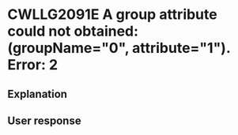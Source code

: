# CWLLG2091E A group attribute could not obtained: (groupName="0", attribute="1"). Error: 2

## Explanation

## User response